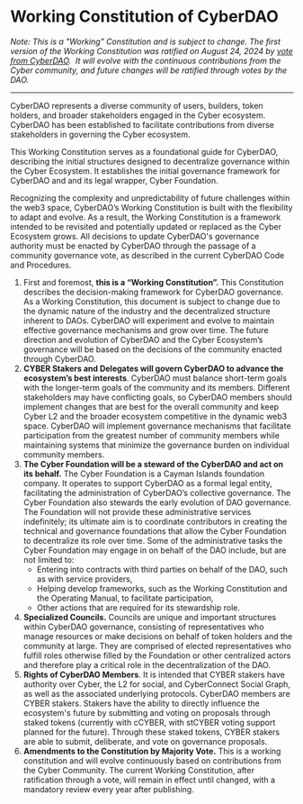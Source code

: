 # Working Constitution of CyberDAO

*Note: This is a "Working" Constitution and is subject to change. The first version of the Working Constitution was ratified on August 24, 2024 by [vote from CyberDAO](https://gov.cyber.co/proposals/7021164072602929922775875300186847497427943811385239539386505941445523083641).  It will evolve with the continuous contributions from the Cyber community, and future changes will be ratified through votes by the DAO.*

----

CyberDAO represents a diverse community of users, builders, token holders, and broader stakeholders engaged in the Cyber ecosystem. CyberDAO has been established to facilitate contributions from diverse stakeholders in governing the Cyber ecosystem.

This Working Constitution serves as a foundational guide for CyberDAO, describing the initial structures designed to decentralize governance within the Cyber Ecosystem. It establishes the initial governance framework for CyberDAO and and its legal wrapper, Cyber Foundation.

Recognizing the complexity and unpredictability of future challenges within the web3 space, CyberDAO’s Working Constitution is built with the flexibility to adapt and evolve. As a result, the Working Constitution is a framework intended to be revisited and potentially updated or replaced as the Cyber Ecosystem grows. All decisions to update CyberDAO's governance authority must be enacted by CyberDAO through the passage of a community governance vote, as described in the current CyberDAO Code and Procedures. 

1. First and foremost, **this is a “Working Constitution”.** This Constitution describes the decision-making framework for CyberDAO governance. As a Working Constitution, this document is subject to change due to the dynamic nature of the industry and the decentralized structure inherent to DAOs. CyberDAO will experiment and evolve to maintain effective governance mechanisms and grow over time. The future direction and evolution of CyberDAO and the Cyber Ecosystem’s governance will be based on the decisions of the community enacted through CyberDAO.
2. **CYBER Stakers and Delegates will govern CyberDAO to advance the ecosystem’s best interests**. CyberDAO must balance short-term goals with the longer-term goals of the community and its members. Different stakeholders may have conflicting goals, so CyberDAO members should implement changes that are best for the overall community and keep Cyber L2 and the broader ecosystem competitive in the dynamic web3 space. CyberDAO will implement governance mechanisms that facilitate participation from the greatest number of community members while maintaining systems that minimize the governance burden on individual community members.
3. **The Cyber Foundation will be a steward of the CyberDAO and act on its behalf.** The Cyber Foundation is a Cayman Islands foundation company. It operates to support CyberDAO as a formal legal entity, facilitating the administration of CyberDAO’s collective governance. The Cyber Foundation also stewards the early evolution of DAO governance. The Foundation will not provide these administrative services indefinitely; its ultimate aim is to coordinate contributors in creating the technical and governance foundations that allow the Cyber Foundation to decentralize its role over time. Some of the administrative tasks the Cyber Foundation may engage in on behalf of the DAO include, but are not limited to:
    - Entering into contracts with third parties on behalf of the DAO, such as with service providers,
    - Helping develop frameworks, such as the Working Constitution and the Operating Manual, to facilitate participation,
    - Other actions that are required for its stewardship role.
4. **Specialized Councils.** Councils are unique and important structures within CyberDAO governance, consisting of representatives who manage resources or make decisions on behalf of token holders and the community at large. They are comprised of elected representatives who fulfill roles otherwise filled by the Foundation or other centralized actors and therefore play a critical role in the decentralization of the DAO.
5. **Rights of CyberDAO Members**. It is intended that CYBER stakers have authority over Cyber, the L2 for social, and CyberConnect Social Graph, as well as the associated underlying protocols. CyberDAO members are CYBER stakers. Stakers have the ability to directly influence the ecosystem's future by submitting and voting on proposals through staked tokens (currently with cCYBER, with stCYBER voting support planned for the future). Through these staked tokens, CYBER stakers are able to submit, deliberate, and vote on governance proposals. 
6. **Amendments to the Constitution by Majority Vote.** This is a working constitution and will evolve continuously based on contributions from the Cyber Community. The current Working Constitution, after ratification through a vote, will remain in effect until changed, with a mandatory review every year after publishing. 

